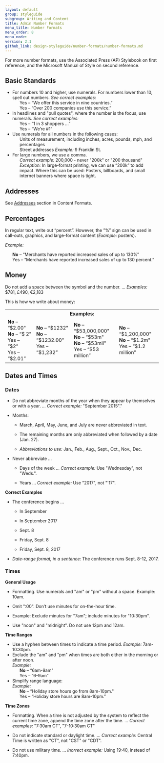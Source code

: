 ```yaml
---
layout: default
group: styleguide
subgroup: Writing and Content
title: Admin Number Formats
menu_title: Number Formats
menu_order: 8
menu_node:
version: 2.1
github_link: design-styleguide/number-formats/number-formats.md
---
```

For more number formats, use the Associated Press (AP) Stylebook on first reference, and the Microsoft Manual of Style on second reference.

## Basic Standards

<ul>
  <li>For numbers 10 and higher, use numerals. For numbers lower than 10, spell out numbers. <em>See correct examples:</em>
    <ul style="list-style-type:none">
      <li>Yes – “We offer this service in nine countries.”</li>
      <li>Yes – “Over 200 companies use this service.”</li>
    </ul>
  </li>
  <li>In headlines and "pull quotes", where the number is the focus, use numerals. <em>See correct examples:</em>
    <ul style="list-style-type:none">
      <li>Yes – “1 in 3 shoppers ...”</li>
      <li>Yes – “We’re #1”</li>
    </ul>
  </li>
  <li>Use numerals for all numbers in the following cases:
    <ul style="list-style-type:none">
      <li>Units of measurement, including inches, acres, pounds, mph, and percentages</li>
      <li>Street addresses <em>Example:</em> 9 Franklin St.</li>
    </ul>
  </li>
  <li>For large numbers, we use a comma.
    <ul style="list-style-type:none">
      <li><em>Correct example:</em> 200,000 - never "200k" or "200 thousand"</li>
      <li><em>Exception:</em> In large-format printing, we can use “200k” to add impact. Where this can be used: Posters, billboards, and small internet banners where space is tight.</li>
      </ul>
  </li>
</ul>

## Addresses

See [Addresses]({{page.baseurl}}design-styleguide/content-formats/content-formats.html#addresses) section in Content Formats.

## Percentages

In regular text, write out “percent”. However, the ”%” sign can be used in call-outs, graphics, and large-format content (*Example:* posters).

*Example:*

<ul style="list-style-type:none">
  <li><strong>No</strong> – “Merchants have reported increased sales of up to 130%”</li>
  <li>Yes – “Merchants have reported increased sales of up to 130 percent.”</li>
</ul>  

## Money

Do not add a space between the symbol and the number. ... *Examples:* $781, £490, €2,183

This is how we write about money:

<table>
  <tbody>
    <tr>
      <th colspan="4">Examples:</th>
    </tr>
    <tr>
      <td><strong>No</strong> – “$2.00"<br>
      <strong>No</strong> – “$ 2"<br>
      Yes – “$2”<br>
      Yes – “$2.01”</td>
      <td><strong>No</strong> – “$1232"<br>
      <strong>No</strong> – “$1232.00"<br>
      Yes – “$1,232”</td>
      <td><strong>No</strong> – “$53,000,000"<br>
      <strong>No</strong> – “$53m"<br>
      <strong>No</strong> – “$53mil"<br>
      Yes – “$53 million”</td>
      <td><strong>No</strong> – “$1,200,000"<br>
      <strong>No</strong> – “$1.2m"<br>
      Yes – “$1.2 million”</td>
    </tr>
  </tbody>
</table>

## Dates and Times

### Dates

* Do not abbreviate months of the year when they appear by themselves or with a year. ... *Correct example:* "September 2015"."

* Months:

  - March, April, May, June, and July are never abbreviated in text.

  - The remaining months are only abbreviated when followed by a date (Jan. 27).  

  - *Abbreviations to use:* Jan., Feb., Aug., Sept., Oct., Nov., Dec.

* Never abbreviate ...

  - Days of the week ... *Correct example:* Use "Wednesday", not "Weds.".

  - Years ... *Correct example:* Use "2017", not "'17".

**Correct Examples**

* The conference begins ...

  - In September

  - In September 2017

  - Sept. 8

  - Friday, Sept. 8

  - Friday, Sept. 8, 2017

* *Date-range format, in a sentence:* The conference runs Sept. 8-12, 2017.

### Times

**General Usage**

* Formatting. Use numerals and "am" or "pm" without a space. Example: 10am.

* Omit ":00". Don’t use minutes for on-the-hour time.

* Example: Exclude minutes for "7am"; include minutes for "10:30pm".

* Use "noon" and "midnight". Do not use 12pm and 12am.

**Time Ranges**

<ul>
  <li>Use a hyphen between times to indicate a time period. <em>Example:</em> 7am-10:30pm.</li>
  <li>Exclude the "am" and "pm" when times are both either in the morning or after noon.<br>
  <em>Example:</em>
    <ul style="list-style-type:none">
      <li><strong>No</strong> – “6am-9am"</li>
      <li>Yes – “6-9am”</li>
    </ul>
  </li>
  <li>Simplify range language:<br>
  <em>Example:</em>
    <ul style="list-style-type:none">
      <li><strong>No</strong> – “Holiday store hours go from 8am-10pm."</li>
      <li>Yes – “Holiday store hours are 8am-10pm.”</li>
    </ul>
  </li>
</ul>

**Time Zones**

* Formatting. When a time is not adjusted by the system to reflect the current time zone, append the time zone after the time. ... *Correct examples:* "7:30am CT", "7-10:30am CT"

* Do not indicate standard or daylight time. ... *Correct example:* Central Time is written as "CT", not "CST" or "CDT".

* Do not use military time. ... *Inorrect example:* Using 19:40, instead of 7:40pm.
